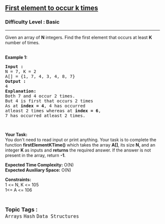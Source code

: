 <h2><a href="https://practice.geeksforgeeks.org/problems/first-element-to-occur-k-times5150/1?page=1&curated[]=1&sortBy=submissions">First element to occur k times</a></h2><h3>Difficulty Level : Basic</h3><hr><div class="problems_problem_content__Xm_eO"><p>Given an array of <strong>N</strong> integers.&nbsp;Find the first element that occurs at least&nbsp;<strong>K</strong> number of times.<br>
&nbsp;</p>

<p><strong>Example 1:</strong></p>

<pre><strong>Input :</strong>
N = 7, K = 2
A[] = {1, 7, 4, 3, 4, 8, 7}
<strong>Output :</strong>
4
<strong>Explanation:</strong>
Both 7 and 4 occur 2 times. 
But 4 is first that occurs 2 times
As at <strong>index = 4</strong>, 4 has occurred 
atleast 2 times whereas at <strong>index = 6</strong>,
7 has occurred atleast 2 times.
</pre>

<p>&nbsp;</p>

<p><strong>Your Task:&nbsp;&nbsp;</strong><br>
You don't need to read input or print anything. Your task is to complete the function&nbsp;<strong>firstElementKTime()</strong>&nbsp;which takes the array <strong>A[]</strong>, its size <strong>N,&nbsp;</strong>and an integer <strong>K </strong>as inputs and <strong>returns</strong> the required answer. If the answer is not present in the array, return <strong>-1</strong>.</p>

<p><strong>Expected Time Complexity:</strong> O(N)<br>
<strong>Expected Auxiliary Space:</strong> O(N)</p>

<p><strong>Constraints:</strong><br>
1 &lt;= N, K &lt;= 105<br>
1&lt;= A &lt;= 106</p>
</div><br><p><span style=font-size:18px><strong>Topic Tags : </strong><br><code>Arrays</code>&nbsp;<code>Hash</code>&nbsp;<code>Data Structures</code>&nbsp;